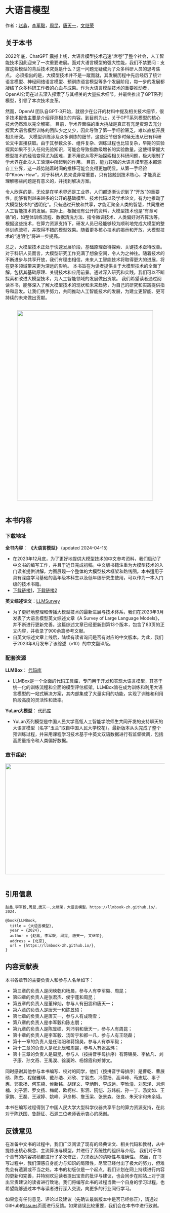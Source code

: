 # 大语言模型
作者：[赵鑫](<http://aibox.ruc.edu.cn/>)，[李军毅](<https://lijunyi.tech/>)，[周昆](<https://lancelot39.github.io/>)，[唐天一](<https://steventang1998.github.io/>)，[文继荣](<https://gsai.ruc.edu.cn/jrwen>)  

## 关于本书

2022年底，ChatGPT 震撼上线，大语言模型技术迅速“席卷”了整个社会，人工智能技术因此迎来了一次重要进展。面对大语言模型的强大性能，我们不禁要问：支撑这些模型的背后技术究竟是什么？这一问题无疑成为了众多科研人员的思考焦点。
必须指出的是，大模型技术并不是一蹴而就，其发展历程中先后经历了统计语言模型、神经网络语言模型、预训练语言模型等多个发展阶段，每一步的发展都凝结了众多科研工作者的心血与成果。作为大语言模型技术的重要推动者，OpenAI公司在过去深入探索了与其相关的大量技术细节，并最终推出了GPT系列模型，引领了本次技术变革。

然而，OpenAI 团队自GPT-3开始，就很少在公开的材料中提及相关技术细节，很多技术报告主要是介绍评测相关的内容。到目前为止，关于GPT系列模型的核心技术仍然难以完全解密。
目前，学术界面临的重大挑战是真正有充足资源去充分探索大语言模型训练的团队少之又少，因此导致了第一手经验匮乏，难以直接开展相关研究。
大模型训练涉及众多训练的细节，这些细节很多时候无法从已有科研论文中直接获取。由于其参数众多、组件复杂、训练过程也比较复杂，早期的实验探索如果不引入任何先验知识，可能会导致指数级增长的实验数量。这使得掌握大模型技术的经验变得尤为困难，更不用说从零开始探索相关科研问题，极大限制了学术界在此次人工浪潮中所起到的作用。
目前，能力较强的大语言模型基本都源自工业界，这一趋势随着时间的推移可能会变得更加明显。从第一手经验中“Know-How”，对于科研人员来说非常重要，只有接触到技术核心，才能真正理解哪些问题是有意义的，并找到解决方案。

令人欣喜的是，无论是在学术界还是工业界，人们都逐渐认识到了“开放”的重要性，能够看到越来越多的公开的基础模型、技术代码以及学术论文，有力地推动了大模型技术的“透明化”。只有通过开放和共享，才能汇聚全人类的智慧，共同推进人工智能技术的发展。实际上，根据现有公开的资料，大模型技术也是“有章可循”的，如整体训练流程、数据清洗方法、指令微调技术、人类偏好对齐算法等。根据这些技术，在算力资源支持下，研发人员已经能够较为顺利地完成大模型的整体训练流程，并取得不错的模型效果。随着更多核心技术的揭示和开放，大模型技术的“透明化”将进一步提高。

总之，大模型技术正处于快速发展阶段，基础原理亟待探索、关键技术亟待改善。对于科研人员而言，大模型研究工作充满了想象空间，令人为之神往。随着技术的不断进步与共享开放，我们有理由相信，未来人工智能技术将取得更大的进展，将在更多领域带来更为深远的影响。
本书旨在为读者提供关于大模型技术的全面了解，包括其基础原理、关键技术和应用前景。通过深入研究和实践，我们可以不断探索和改进大模型技术，为人工智能领域的发展做出贡献。
我们希望读者通过阅读本书，能够深入了解大模型技术的现状和未来趋势，为自己的研究和实践提供指导和启发。让我们携手努力，共同推动人工智能技术的发展，为建立更智能、更可持续的未来做出贡献。  

<br>
<div align="center">
  <img src="LLMbook-re.png" width="430" height="600">
</div>
<br>
  
## 本书内容

### 下载地址
**全书内容**： **《大语言模型》** (updated 2024-04-15)  
- 在2023年12月底，为了更好地提供大模型技术的中文参考资料，我们启动了中文书的编写工作，并且于近日完成初稿。中文版书籍注重为大模型技术的入门读者提供讲解，力图展现一个整体的大模型技术框架和路线图。本书适用于具有深度学习基础的高年级本科生以及低年级研究生使用，可以作为一本入门级的技术书籍。  
- [下载链接1](https://github.com/LLMBook-zh/LLMBook-zh.github.io/blob/main/LLMBook.pdf)，[下载链接2](http://aibox.ruc.edu.cn/zlwz/index.htm)

**英文综述论文**：[LLMSurvey](https://arxiv.org/abs/2303.18223)
- 为了更好地整理和传播大模型技术的最新进展与技术体系，我们在2023年3月发表了大语言模型英文综述文章《A Survey of Large Language Models》，并不断进行更新完善。这篇综述文章已经更新到第13个版本，包含了83页的正文内容，并收录了900余篇参考文献。
- 自英文综述文章上线后，陆续有读者询问是否有对应的中文版本。为此，我们于2023年8月发布了该综述（v10）的中文翻译版。  

### 配套资源
**LLMBox**： [代码库](https://github.com/RUCAIBox/LLMBox)  
- LLMBox是一个全面的代码工具库，专门用于开发和实现大语言模型，其基于统一化的训练流程和全面的模型评估框架。LLMBox旨在成为训练和利用大语言模型的一站式解决方案，其内部集成了大量实用的功能，实现了训练和利用阶段高度的灵活性和效率。

**YuLan大模型**： [代码库](https://github.com/RUC-GSAI/YuLan-Chat)  
- YuLan系列模型是中国人民大学高瓴人工智能学院师生共同开发的支持聊天的大语言模型（名字"玉兰"取自中国人民大学校花）。最新版本从头完成了整个预训练过程，并采用课程学习技术基于中英文双语数据进行有监督微调，包括高质量指令和人类偏好数据。

### 章节组织  
<div align="center">
  <img src="List.png" width="800" height="350">
</div>
<br>

## 引用信息  

```
赵鑫,李军毅,周昆,唐天一,文继荣，大语言模型，https://llmbook-zh.github.io/，2024.
```



```
@book{LLMBook,
  title = {大语言模型},
  year = {2024},
  author = {赵鑫, 李军毅, 周昆, 唐天一, 文继荣},
  address = {北京},
  url = {https://llmbook-zh.github.io/},
}
```

## 内容贡献表

本书各章节的主要负责人和参与人名单如下：

- 第三章的负责人是闵映乾和杨晨，参与人有李军毅、周昆； 
- 第四章的负责人是张君杰、侯宇蓬和周昆； 
- 第五章的负责人是董梓灿，参与人有田震和唐天一；
- 第六章的负责人是唐天一和陈昱硕；
- 第七章的负责人是唐天一，参与人有成晓雪；
- 第八章的负责人是李军毅和陈志朋；
- 第九章的负责人是陈昱硕、刘沛羽和唐天一，参与人有周昆；
- 第十章的负责人是李军毅、汤昕宇和都一凡，参与人有王晓磊；
- 第十一章的负责人是任瑞阳和蒋锦昊，参与人有李军毅；
- 第十二章的负责人是张北辰和周昆，参与人有张高玮；
- 第十三章的负责人是周昆，参与人（按拼音字母排序）有蒋锦昊、李依凡、刘子康、孙文奇、王禹淏、徐澜玲、杨锦霞和郑博文。

同时感谢其他参与本书编写、校对的同学，他们（按拼音字母排序）是曹乾、曹展硕、陈杰、程伽雅琪、戴孙浩、邓欣、丁毅杰、冯雪扬、高泽峰、苟志斌、辜子惠、郭歌扬、何东楠、侯新铭、胡译文、李炳黔、李成远、李欣潼、刘恩泽、刘炯楠、刘子涵、罗文扬、梅朗、欧柯杉、彭涵、阮恺、苏炜航、孙一丁、汤奕如、王家鹏、王磊、王淑婷、姚峰、尹彦彬、詹玉梁、张景森、张良、朱天宇和朱余韬。

本书在编写过程得到了中国人民大学大型科学仪器共享平台的算力资源支持，在此对于陈跃国、鲁蔚征、石源三位老师表示衷心的感谢。


## 反馈意见
在准备中文书的过程中，我们广泛阅读了现有的经典论文、相关代码和教材，从中提炼出核心概念、主流算法与模型，并进行了系统性的组织与介绍。
我们对于每个章节的内容初稿都进行了多次修正，力求表达的清晰性与准确性。
然而，在书写过程中，我们深感自身能力与知识的局限性，尽管已经付出了极大的努力，但难免会有遗漏或不当之处。本书的初版仅是一个起点，我们计划在网上持续进行内容的更新和完善，并特别欢迎读者提出宝贵的批评与建议，也会同步在网站上对于提出宝贵建议的读者进行致谢。我们将编写此书的过程当做一个自身的学习过程，也希望能够通过本书与读者进行深入交流，向更多的行业同行学习。

如果您有任何意见、评论以及建议（先确认最新版本中是否已经修正），请通过GitHub的[Issues](https://github.com/LLMBook-zh/LLMBook-zh.github.io/issues)页面进行反馈。如果错误比较重要，我们会在本书中进行致谢。
